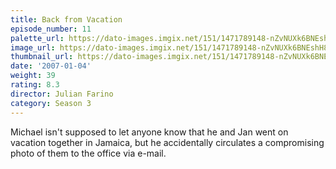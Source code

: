 ```yaml
---
title: Back from Vacation
episode_number: 11
palette_url: https://dato-images.imgix.net/151/1471789148-nZvNUXk6BNEshH8sJsNqyKRGREg.jpg?ixlib=rb-1.1.0&ch=DPR%2CWidth&auto=enhance&palette=json
image_url: https://dato-images.imgix.net/151/1471789148-nZvNUXk6BNEshH8sJsNqyKRGREg.jpg?ixlib=rb-1.1.0&ch=DPR%2CWidth&auto=compress%2Cformat&w=500
thumbnail_url: https://dato-images.imgix.net/151/1471789148-nZvNUXk6BNEshH8sJsNqyKRGREg.jpg?ixlib=rb-1.1.0&ch=DPR%2CWidth&auto=enhance&w=500&h=280&fit=crop&fm=jpg
date: '2007-01-04'
weight: 39
rating: 8.3
director: Julian Farino
category: Season 3
---
```


Michael isn't supposed to let anyone know that he and Jan went on vacation together in Jamaica, but he accidentally circulates a compromising photo of them to the office via e-mail.